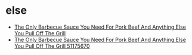 # else

 * [The Only Barbecue Sauce You Need For Pork Beef And Anything Else You Pull Off The Grill](../../index/t/the-only-barbecue-sauce-you-need-for-pork-beef-and-anything-else-you-pull-off-the-grill-51175670.json)
 * [The Only Barbecue Sauce You Need For Pork Beef And Anything Else You Pull Off The Grill 51175670](../../index/t/the-only-barbecue-sauce-you-need-for-pork-beef-and-anything-else-you-pull-off-the-grill-51175670.json)
